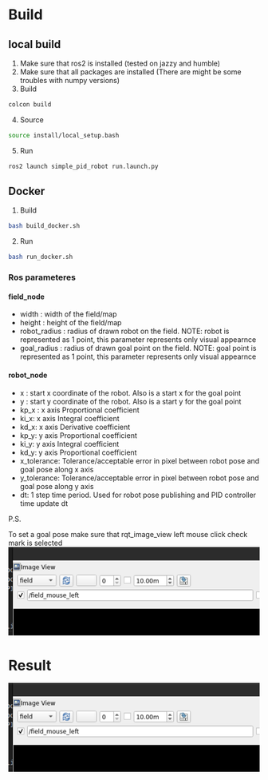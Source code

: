 # Build

## local build

1. Make sure that ros2 is installed (tested on jazzy and humble)
2. Make sure that all packages are installed (There are might be some troubles with numpy versions)
3. Build
```bash
colcon build
```
4. Source
```bash
source install/local_setup.bash
```
5. Run
```bash
ros2 launch simple_pid_robot run.launch.py
```

## Docker
1. Build
```bash
bash build_docker.sh
```
2. Run
```bash
bash run_docker.sh
```

### Ros parameteres
#### field_node
- width : width of the field/map
- height : height of the field/map
- robot_radius : radius of drawn robot on the field. NOTE: robot is represented as 1 point, this parameter represents only visual appearnce 
- goal_radius : radius of drawn goal point on the field. NOTE: goal point  is represented as 1 point, this parameter represents only visual appearnce 
#### robot_node
- x : start x coordinate of the robot. Also is a start x for the goal point
- y : start y coordinate of the robot. Also is a start y for the goal point
- kp_x : x axis Proportional coefficient
- ki_x: x axis Integral coefficient
- kd_x: x axis Derivative coefficient
- kp_y: y axis Proportional coefficient
- ki_y: y axis Integral coefficient
- kd_y: y axis Proportional coefficient
- x_tolerance: Tolerance/acceptable error in pixel between robot pose and goal pose along x axis
- y_tolerance: Tolerance/acceptable error in pixel between robot pose and goal pose along y axis
- dt: 1 step time period. Used for robot pose publishing and PID controller time update dt

P.S.

To set a goal pose make sure that rqt_image_view left mouse click check mark is selected
![alt text](images/image.png)

# Result

[![asciicast](images/image.png)](images/result.avi)
